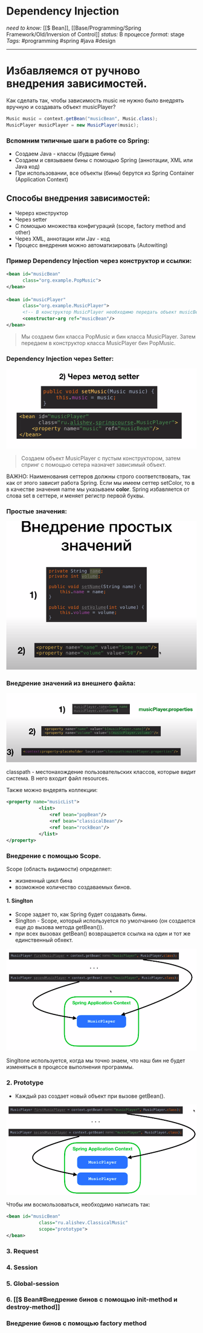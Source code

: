   # Dependency Injection

*need to know:* [[$ Bean]], [[Base/Programming/Spring Framework/Old/Inversion of Control]]
*status:* В процессе
*format:* stage
*Tags:* #programming #spring #java #design 

---
# Избавляемся от ручново внедрения зависимостей.
Как сделать так, чтобы зависимость music не нужно было внедрять вручную и создавать объект musicPlayer?

```java
Music music = context.getBean("musicBean", Music.class);
MusicPlayer musicPlayer = new MusicPlayer(music);
```

### Вспомним типичные шаги в работе со Spring:

- Создаем Java - классы (будщие бины)
- Создаем и связываем бины с помощью Spring (аннотации, XML или Java код)
- При использовании, все объекты (бины) берутся из Spring Container (Application Context)

## Способы внедрения зависимостей:

- Черерз конструктор
- Через setter
- С помощью множества конфигураций (scope, factory method and other)
- Через XML, аннотации или Jav - код
- Процесс внедрения можно автоматизировать (Autowiting)

### Пример Dependency Injection через конструктор и ссылки:

```xml
<bean id="musicBean"
      class="org.example.PopMusic">
</bean>

<bean id="musicPlayer"
      class="org.example.MusicPlayer">
      <!-- В конструктор MusicPlayer необходимо передать объект musicBean. В нем нет конструктора без аргументов  -->
      <constructor-arg ref="musicBean"/>
</bean>
```

> Мы создаем бин класса PopMusic и бин класса MusicPlayer. Затем передаем в конструктор класса MusicPlayer бин PopMusic.

### Dependency Injection через Setter:

![Dependency%20Injection%2087375ca0a0964c3c8deb222d3d09d206/Untitled%201.png](Images/Programming/Spring%20Framework/Dependency%20Injection%2087375ca0a0964c3c8deb222d3d09d206/Untitled%201.png)

> Создаем объект MusicPlayer с пустым конструктором, затем спринг с помощью сетера назначет зависимый объект.

ВАЖНО: Наименования сеттеров должны строго соответствовать, так как от этого зависит работа Spring. Если мы имеем сеттер setColor, то в <property name> в качестве значения name мы указываем **color**.  Spring избавляется от слова set в сеттере, и меняет регистр первой буквы.

### Простые значения:

![Dependency%20Injection%2087375ca0a0964c3c8deb222d3d09d206/Untitled%202.png](Images/Programming/Spring%20Framework/Dependency%20Injection%2087375ca0a0964c3c8deb222d3d09d206/Untitled%202.png)

### Внедрение значений из внешнего файла:

![Dependency%20Injection%2087375ca0a0964c3c8deb222d3d09d206/Untitled%203.png](Images/Programming/Spring%20Framework/Dependency%20Injection%2087375ca0a0964c3c8deb222d3d09d206/Untitled%203.png)
	
classpath - местонахождение пользовательских классов, которые видит система. В него входит файл resources.

Также можно вндерять коллекции:

```xml
<property name="musicList">
            <list>
                <ref bean="popBean"/>
                <ref bean="classicalBean"/>
                <ref bean="rockBean"/>
            </list>
</property>
```
	
### Внедрение с помощью Scope.
Scope (область видимости) определяет:
- жизненный цикл бина
- возможное количество создаваемых бинов.

#### 1. Singlton

- Scope задает то, как Spring будет создавать бины.
- Singlton - Scope, который используется по умолчанию (он создается еще до вызова метода getBean()).
- при всех вызовах getBean() возвращается ссылка на один и тот же единственный обхект.

![Dependency%20Injection%2087375ca0a0964c3c8deb222d3d09d206/Untitled%204.png](Images/Programming/Spring%20Framework/Dependency%20Injection%2087375ca0a0964c3c8deb222d3d09d206/Untitled%204.png)

Singltone используется, когда мы точно знаем, что наш бин не будет изменяться в процессе выполнения программы.

### 2. Prototype

- Каждый раз создает новый объект при вызове getBean().

![Dependency%20Injection%2087375ca0a0964c3c8deb222d3d09d206/Untitled%205.png](Images/Programming/Spring%20Framework/Dependency%20Injection%2087375ca0a0964c3c8deb222d3d09d206/Untitled%205.png)

Чтобы им восмользоваться, необходимо написать так:

```xml
<bean id="musicBean"
			class="ru.alishev.ClassicalMusic"
			scope="prototype">
</bean>
```

### 3. Request

### 4. Session

### 5. Global-session

### 6. [[$ Bean#Внедрение бинов с помощью init-method и destroy-method]]

### Внедрение бинов с помощью factory method
	
	
